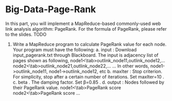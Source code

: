 # Big-Data-Page-Rank
In this part, you will implement a MapReduce-based commonly-used web link analysis
algorithm: PageRank. For the formula of PageRank, please refer to the slides.
TODO
1. Write a MapReduce program to calculate PageRank value for each node. Your program
must have the following:
a. input : Download input_pagerank.txt through Blackboard. The input is
adjacency list of pages shown as following,
node1<\tab>outlink_node11,outlink_node12,...
node2<\tab>outlink_node21,outlink_node22,...
…
In other words, node1->outlink_node11, node1->outlink_node12, etc
b. maxIter : Stop criterion. For simplicity, stop after a certain number of iterations.
Set maxIter=10 .
c. beta . The damping factor. Set β=0.85 .
d. output : Nodes followed by their PageRank value.
node1<\tab>PageRank score
node2<\tab>PageRank score
…
